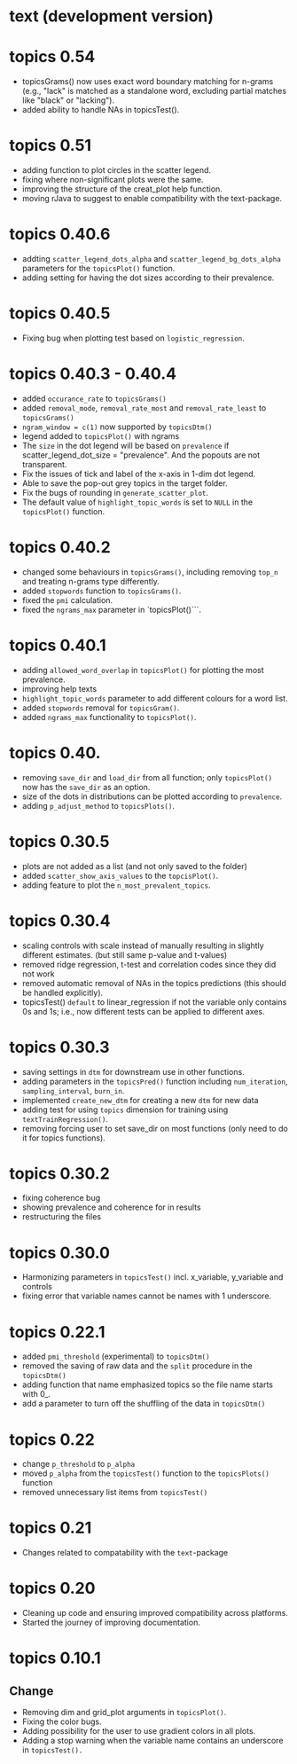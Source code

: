 # text (development version)

# topics 0.54
- topicsGrams() now uses exact word boundary matching for n-grams (e.g., "lack" is matched 
as a standalone word, excluding partial matches like "black" or "lacking").
- added ability to handle NAs in topicsTest(). 

# topics 0.51
- adding function to plot circles in the scatter legend. 
- fixing where non-significant plots were the same.
- improving the structure of the creat_plot help function. 
- moving rJava to suggest to enable compatibility with the text-package.

# topics 0.40.6
- addting `scatter_legend_dots_alpha` and `scatter_legend_bg_dots_alpha` parameters for the `topicsPlot()` function. 
- adding setting for having the dot sizes according to their prevalence. 

# topics 0.40.5
- Fixing bug when plotting test based on `logistic_regression`. 

# topics 0.40.3 - 0.40.4 
- added `occurance_rate` to `topicsGrams()`
- added `removal_mode`, `removal_rate_most` and `removal_rate_least` to `topicsGrams()`
- `ngram_window = c(1)` now supported by `topicsDtm()`
- legend added to `topicsPlot()` with ngrams
- The `size` in the dot legend will be based on `prevalence` if scatter_legend_dot_size = "prevalence". And the popouts are not transparent.
- Fix the issues of tick and label of the x-axis in 1-dim dot legend.
- Able to save the pop-out grey topics in the target folder.
- Fix the bugs of rounding in `generate_scatter_plot`.
- The default value of `highlight_topic_words` is set to `NULL` in the `topicsPlot()` function.

# topics 0.40.2
- changed some behaviours in `topicsGrams()`, including removing `top_n` and treating 
n-grams type differently.
- added `stopwords` function to `topicsGrams()`. 
- fixed the `pmi` calculation. 
- fixed the `ngrams_max` parameter in `topicsPlot()```.

# topics 0.40.1
- adding `allowed_word_overlap` in `topicsPlot()` for plotting the most prevalence.
- improving help texts
- `highlight_topic_words` parameter to add different colours for a word list. 
- added `stopwords` removal for `topicsGram()`.
- added `ngrams_max` functionality to `topicsPlot()`.

<!-- README.md is generated from README.Rmd. Please edit that file -->
# topics 0.40.
- removing `save_dir` and `load_dir` from all function; only `topicsPlot()` now has the `save_dir` as an option. 
- size of the dots in distributions can be plotted according to `prevalence`.
- adding `p_adjust_method` to `topicsPlots()`.

# topics 0.30.5
- plots are not added as a list (and not only saved to the folder)
- added `scatter_show_axis_values` to the `topcisPlot()`.
- adding feature to plot the `n_most_prevalent_topics`. 

# topics 0.30.4
- scaling controls with scale instead of manually resulting in slightly different estimates. (but still same p-value and t-values)
- removed ridge regression, t-test and correlation codes since they did not work
- removed automatic removal of NAs in the topics predictions (this should be handled explicitly).
- topicsTest() `default` to linear_regression if not the variable only contains 0s and 1s; i.e., now different tests can be applied to different axes. 

# topics 0.30.3
- saving settings in `dtm` for downstream use in other functions.
- adding parameters in the `topicsPred()` function including `num_iteration`, `sampling_interval`, `burn_in`.
- implemented `create_new_dtm` for creating a new `dtm` for new data 
- adding test for using `topics` dimension for training using `textTrainRegression()`. 
- removing forcing user to set save_dir on most functions (only need to do it for topics functions).

# topics 0.30.2
- fixing coherence bug
- showing prevalence and coherence for in results
- restructuring the files

# topics 0.30.0
- Harmonizing parameters in `topicsTest()` incl. x_variable, y_variable and controls
- fixing error that variable names cannot be names with 1 underscore.

# topics 0.22.1
- added `pmi_threshold` (experimental) to `topicsDtm()`
- removed the saving of raw data and the `split` procedure in the `topicsDtm()`
- adding function that name emphasized topics so the file name starts with 0_.
- add a parameter to turn off the shuffling of the data in `topicsDtm()` 

# topics 0.22
- change `p_threshold` to `p_alpha`
- moved `p_alpha` from the `topicsTest()` function to the `topicsPlots()` function
- removed unnecessary list items from `topicsTest()`

# topics 0.21
- Changes related to compatability with the `text`-package

# topics 0.20

- Cleaning up code and ensuring improved compatibility across platforms. 
- Started the journey of improving documentation.

# topics 0.10.1

## Change
- Removing dim and grid_plot arguments in `topicsPlot()`.
- Fixing the color bugs.
- Adding possibility for the user to use gradient colors in all plots.
- Adding a stop warning when the variable name contains an underscore in `topicsTest().`





